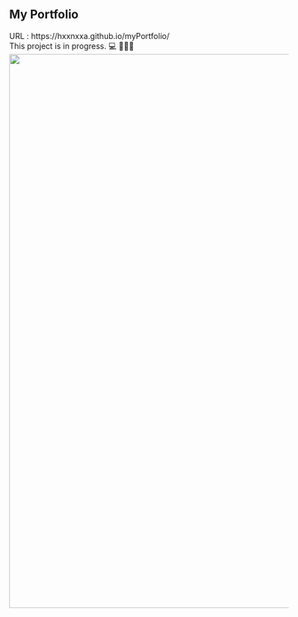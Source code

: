 
<h2>My Portfolio</h2>
URL : https://hxxnxxa.github.io/myPortfolio/</br>
This project is in progress. 💻 🙋🏻‍♀️</br>
<img src="https://user-images.githubusercontent.com/23094041/115257801-67348580-a16b-11eb-81b0-a7bb90ee581a.png" width="1000" height"500"/>

